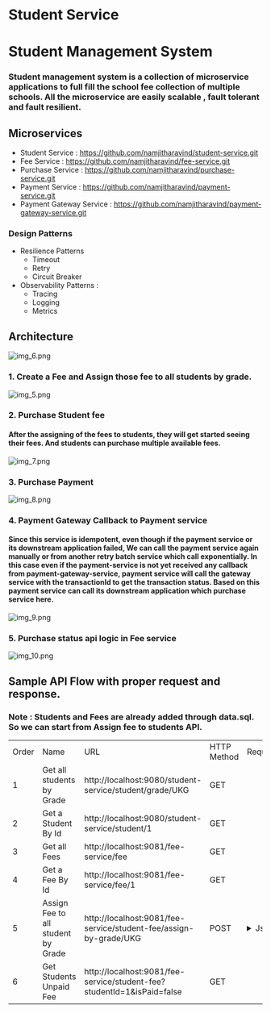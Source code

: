 # Student Service
# Student Management System
### Student management system is a collection of microservice applications to full fill the school fee collection of multiple schools. All the microservice are easily scalable , fault tolerant and fault resilient. 
## Microservices
- Student Service : https://github.com/namjitharavind/student-service.git
- Fee Service : https://github.com/namjitharavind/fee-service.git
- Purchase Service : https://github.com/namjitharavind/purchase-service.git
- Payment Service : https://github.com/namjitharavind/payment-service.git
- Payment Gateway Service : https://github.com/namjitharavind/payment-gateway-service.git

### Design Patterns 
- Resilience Patterns
  - Timeout
  - Retry
  - Circuit Breaker
- Observability Patterns :
  - Tracing
  - Logging
  - Metrics
## Architecture
![img_6.png](img_6.png)




### 1. Create a Fee and Assign those fee to all students by grade.
![img_5.png](img_5.png)



### 2. Purchase Student fee
#### After the assigning of the fees to students, they will get started seeing their fees. And students can purchase multiple available fees.
![img_7.png](img_7.png)

### 3. Purchase Payment
![img_8.png](img_8.png)

### 4. Payment Gateway Callback to Payment service
####   Since this service is idempotent, even though if the payment service or its downstream application failed, We can call the payment service again manually or from another retry batch service which call exponentially. In this case even if the payment-service is not yet received any callback from payment-gateway-service, payment service will call the gateway service with the transactionId to get the transaction status. Based on this payment service can call its downstream application which purchase service here.
![img_9.png](img_9.png)


### 5. Purchase status api logic in Fee service

![img_10.png](img_10.png)


## Sample API Flow with proper request  and response.

### Note : Students and Fees are already added through data.sql. So we can start from Assign fee to students API.

<table>
<tr>
<td> Order </td>
<td> Name </td>
<td> URL </td>
<td> HTTP Method </td>
<td> Request </td>
<td> Status </td>
<td> Response </td>
</tr>
<tr>
<td> 1 </td>
<td> Get all students by Grade </td>
<td> http://localhost:9080/student-service/student/grade/UKG </td>
<td> GET </td>
<td>  </td>
<td> 200 </td>
<td>
<details close>
  <summary>Json</summary>

```json
[
  {
    "id": 1,
    "name": "Mahendra Singh Dhoni",
    "grade": "UKG",
    "mobile": "+971 509834777",
    "school": "Gems Legacy"
  },
  {
    "id": 2,
    "name": "Sourav Ganguly",
    "grade": "UKG",
    "mobile": "+971 509834888",
    "school": "Gems Legacy"
  },
  {
    "id": 3,
    "name": "Sachin Tendulkar",
    "grade": "UKG",
    "mobile": "+971 509834999",
    "school": "Gems Legacy"
  },
  {
    "id": 4,
    "name": "Sanju Samson",
    "grade": "UKG",
    "mobile": "+971 509834111",
    "school": "Gems Legacy"
  }
]
```
</details>
</td>
</tr>
<tr>
<td> 2 </td>
<td> Get a Student By Id </td>
<td> http://localhost:9080/student-service/student/1 </td>
<td> GET </td>
<td>  </td>
<td> 200 </td>
<td>
<details close>
  <summary>Json</summary>

```json
{
  "id": 1,
  "name": "Mahendra Singh Dhoni",
  "grade": "UKG",
  "mobile": "+971 509834777",
  "school": "Gems Legacy"
}
```
</details>
</td>
</tr>
<tr>
<td> 3 </td>
<td> Get all Fees </td>
<td>http://localhost:9081/fee-service/fee</td>
<td> GET </td>
<td>  </td>
<td> 200 </td>
<td>
<details close>
  <summary>Json</summary>

```json
[
  {
    "id": 1,
    "name": "APR 2024 TUTION FEE",
    "type": "TUTION",
    "currency": "AED",
    "amount": 833.0,
    "creationDate": "2024-04-01T00:00:00+04:00",
    "dueDate": "2024-04-20T00:00:00+04:00"
  },
  {
    "id": 2,
    "name": "MAY 2024 TUTION FEE",
    "type": "TUTION",
    "currency": "AED",
    "amount": 809.0,
    "creationDate": "2024-05-01T00:00:00+04:00",
    "dueDate": "2024-05-20T00:00:00+04:00"
  },
  {
    "id": 3,
    "name": "JUN 2024 TUTION FEE",
    "type": "TUTION",
    "currency": "AED",
    "amount": 833.0,
    "creationDate": "2024-06-01T00:00:00+04:00",
    "dueDate": "2024-06-20T00:00:00+04:00"
  },
  {
    "id": 4,
    "name": "AUG 2024 TUTION FEE",
    "type": "TUTION",
    "currency": "AED",
    "amount": 833.0,
    "creationDate": "2024-08-01T00:00:00+04:00",
    "dueDate": "2024-08-20T00:00:00+04:00"
  },
  {
    "id": 5,
    "name": "SEP 2024 TUTION FEE",
    "type": "TUTION",
    "currency": "AED",
    "amount": 833.0,
    "creationDate": "2024-09-01T00:00:00+04:00",
    "dueDate": "2024-09-20T00:00:00+04:00"
  },
  {
    "id": 6,
    "name": "OCT 2024 TUTION FEE",
    "type": "TUTION",
    "currency": "AED",
    "amount": 833.0,
    "creationDate": "2024-10-01T00:00:00+04:00",
    "dueDate": "2024-10-20T00:00:00+04:00"
  },
  {
    "id": 7,
    "name": "NOV 2024 TUTION FEE",
    "type": "TUTION",
    "currency": "AED",
    "amount": 833.0,
    "creationDate": "2024-11-01T00:00:00+04:00",
    "dueDate": "2024-11-20T00:00:00+04:00"
  },
  {
    "id": 8,
    "name": "DEC 2024 TUTION FEE",
    "type": "TUTION",
    "currency": "AED",
    "amount": 833.0,
    "creationDate": "2024-12-01T00:00:00+04:00",
    "dueDate": "2024-12-20T00:00:00+04:00"
  },
  {
    "id": 9,
    "name": "JAN 2024 TUTION FEE",
    "type": "TUTION",
    "currency": "AED",
    "amount": 833.0,
    "creationDate": "2024-01-01T00:00:00+04:00",
    "dueDate": "2024-01-20T00:00:00+04:00"
  },
  {
    "id": 10,
    "name": "FEB 2024 TUTION FEE",
    "type": "TUTION",
    "currency": "AED",
    "amount": 833.0,
    "creationDate": "2024-02-01T00:00:00+04:00",
    "dueDate": "2024-02-20T00:00:00+04:00"
  },
  {
    "id": 11,
    "name": "MAR 2024 TUTION FEE",
    "type": "TUTION",
    "currency": "AED",
    "amount": 833.0,
    "creationDate": "2024-03-01T00:00:00+04:00",
    "dueDate": "2024-03-20T00:00:00+04:00"
  }
]
```
</details>
</td>
</tr>
<tr>
<td> 4 </td>
<td> Get a Fee By Id </td>
<td>http://localhost:9081/fee-service/fee/1</td>
<td> GET </td>
<td>  </td>
<td> 200 </td>
<td>
<details close>
  <summary>Json</summary>

```json
{
  "id": 1,
  "name": "APR 2024 TUTION FEE",
  "type": "TUTION",
  "currency": "AED",
  "amount": 833.0,
  "creationDate": "2024-04-01T00:00:00+04:00",
  "dueDate": "2024-04-20T00:00:00+04:00"
}
```
</details>
</td>
</tr>
<tr>
<td> 5 </td>
<td> Assign Fee to all student by Grade </td>
<td>http://localhost:9081/fee-service/student-fee/assign-by-grade/UKG</td>
<td> POST </td>
<td>
<details close>
  <summary>Json</summary>

```json
{
    "feeId": 2
}
```
</details>
</td>
<td> 200 </td>
<td>
<details close>
  <summary>Json</summary>

```json
[
  {
    "id": 5,
    "studentId": 1,
    "feeId": 2,
    "status": "PENDING",
    "amount": null,
    "paidAmount": null,
    "paidDate": null,
    "creationDate": "2024-05-06T15:45:39.16534+04:00",
    "name": null,
    "type": null,
    "currency": null,
    "dueDate": null
  },
  {
    "id": 6,
    "studentId": 2,
    "feeId": 2,
    "status": "PENDING",
    "amount": null,
    "paidAmount": null,
    "paidDate": null,
    "creationDate": "2024-05-06T15:45:39.16618+04:00",
    "name": null,
    "type": null,
    "currency": null,
    "dueDate": null
  },
  {
    "id": 7,
    "studentId": 3,
    "feeId": 2,
    "status": "PENDING",
    "amount": null,
    "paidAmount": null,
    "paidDate": null,
    "creationDate": "2024-05-06T15:45:39.166909+04:00",
    "name": null,
    "type": null,
    "currency": null,
    "dueDate": null
  },
  {
    "id": 8,
    "studentId": 4,
    "feeId": 2,
    "status": "PENDING",
    "amount": null,
    "paidAmount": null,
    "paidDate": null,
    "creationDate": "2024-05-06T15:45:39.167525+04:00",
    "name": null,
    "type": null,
    "currency": null,
    "dueDate": null
  }
]
```

</details>
</td>
</tr>
<tr>
<td> 6 </td>
<td> Get Students Unpaid Fee </td>
<td>http://localhost:9081/fee-service/student-fee?studentId=1&isPaid=false</td>
<td> GET </td>
<td>  </td>
<td> 200 </td>
<td>
<details close>
  <summary>Json</summary>

```json
[
  {
    "id": 1,
    "studentId": 1,
    "feeId": 2,
    "status": "PENDING",
    "amount": 809.0,
    "paidAmount": null,
    "paidDate": null,
    "creationDate": "2024-05-07T16:26:57.560439+04:00",
    "name": "MAY 2024 TUTION FEE",
    "type": "TUTION",
    "currency": "AED",
    "dueDate": "2024-05-20T00:00:00+04:00"
  },
  {
    "id": 5,
    "studentId": 1,
    "feeId": 1,
    "status": "PENDING",
    "amount": 833.0,
    "paidAmount": null,
    "paidDate": null,
    "creationDate": "2024-05-07T16:27:04.531788+04:00",
    "name": "APR 2024 TUTION FEE",
    "type": "TUTION",
    "currency": "AED",
    "dueDate": "2024-04-20T00:00:00+04:00"
  }
]
```

</details>
</td>
</tr>
</table>



